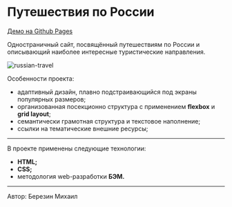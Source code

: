 # Путешествия по России

[Демо на Github Pages](https://ezinber.github.io/russian-travel/)

Одностраничный сайт, посвящённый путешествиям по России и описывающий наиболее интересные туристические направления.

![russian-travel](https://user-images.githubusercontent.com/73654760/116003051-160e1100-a605-11eb-808e-3d685143782c.gif)

Особенности проекта:
- адаптивный дизайн, плавно подстраивающийся под экраны популярных размеров;
- организованная посекционно структура с применением **flexbox** и **grid layout**;
- семантически грамотная структура и текстовое наполнение;
- ссылки на тематические внешние ресурсы;

***

В проекте применены следующие технологии:
- **HTML;**
- **CSS;**
- методология web-разработки **БЭМ.**

***

Автор: Березин Михаил

